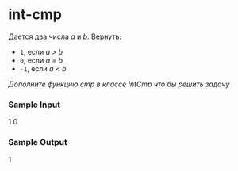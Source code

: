 # int-cmp

Дается два числа _a_ и _b_. Вернуть:
* ```1```, если _a > b_
* ```0```, если _a = b_
* ```-1```, если _a < b_

_Дополните функцию cmp в классе IntCmp что бы решить задачу_

### Sample Input
1 0 

### Sample Output
1